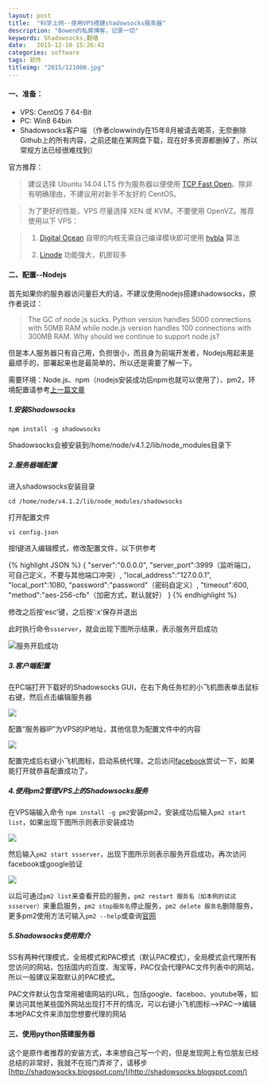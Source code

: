 ```yaml
---
layout: post
title:  "科学上网--使用VPS搭建shadowsocks服务器"
description: "Bowen的私房博客，记录一切"
keywords: Shadowsocks,翻墙
date:   2015-12-10 15:26:42
categories: software
tags: 软件
titleimg: "2015/121000.jpg"
---
```


#### 一、准备：
- VPS: CentOS 7 64-Bit
- PC: Win8 64bin
- Shadowsocks客户端 （作者clowwindy在15年8月被请去喝茶，无奈删除Github上的所有内容，之前还能在某网盘下载，现在好多资源都删掉了，所以常规方法已经很难找到）

官方推荐：

> 建议选择 Ubuntu 14.04 LTS 作为服务器以便使用 [TCP Fast Open](https://github.com/shadowsocks/shadowsocks/wiki/TCP-Fast-Open)。除非有明确理由，不建议用对新手不友好的 CentOS。

> 为了更好的性能，VPS 尽量选择 XEN 或 KVM，不要使用 OpenVZ。推荐使用以下 VPS：

>1. [Digital Ocean](https://www.digitalocean.com/?refcode=b1cddd149721) 自带的内核无需自己编译模块即可使用 [hybla](https://github.com/shadowsocks/shadowsocks/wiki/Optimizing-Shadowsocks) 算法
>
>2. [Linode](https://www.linode.com/?r=e7932c8b03f9abc8aab71663b90b689a676402d1) 功能强大，机房较多

#### 二、配置--Nodejs

首先如果你的服务器访问量巨大的话，不建议使用nodejs搭建shadowsocks，原作者说过：

> The GC of node.js sucks.
Python version handles 5000 connections with 50MB RAM while node.js version handles 100 connections with 300MB RAM. Why should we continue to support node.js?

但是本人服务器只有自己用，负担很小，而且身为前端开发者，Nodejs用起来是最顺手的，部署起来也是最简单的，所以还是需要了解一下。

需要环境：Node.js、npm（nodejs安装成功后npm也就可以使用了）、pm2，环境配置请参考[上一篇文章](http://zbw.name/blog/2015/10/08/aliyun-nodejs/)

##### 1.安装Shadowsocks

`npm install -g shadowsocks`

Shadowsocks会被安装到/home/node/v4.1.2/lib/node_modules目录下

##### 2.服务器端配置

进入shadowsocks安装目录

`cd /home/node/v4.1.2/lib/node_modules/shadowsocks`

打开配置文件

`vi config.json`

按I键进入编辑模式，修改配置文件，以下供参考

{% highlight JSON %}
{
    "server":"0.0.0.0",
    "server_port":3999（监听端口，可自己定义，不要与其他端口冲突）,
    "local_address":"127.0.0.1",
    "local_port":1080,
    "password":"password"（密码自定义）,
    "timeout":600,
    "method":"aes-256-cfb"（加密方式，默认就好）
}
{% endhighlight %}

修改之后按‘esc’键，之后按‘:x’保存并退出

此时执行命令`ssserver`，就会出现下图所示结果，表示服务开启成功

![服务开启成功](http://bowen-blog.b0.upaiyun.com/img/2015/121001.png)

##### 3.客户端配置

在PC端打开下载好的Shadowsocks GUI，在右下角任务栏的小飞机图表单击鼠标右键，然后点击编辑服务器

![](http://bowen-blog.b0.upaiyun.com/img/2015/121002.png)

配置“服务器IP”为VPS的IP地址，其他信息为配置文件中的内容

![](http://bowen-blog.b0.upaiyun.com/img/2015/121003.png)

配置完成后右键小飞机图标，启动系统代理，之后访问[facebook](https://www.facebook.com)尝试一下，如果能打开就恭喜配置成功了。

##### 4.使用pm2管理VPS上的Shadowsocks服务

在VPS端输入命令 `npm install -g pm2`安装pm2，安装成功后输入`pm2 start list`，如果出现下图所示则表示安装成功

![](http://bowen-blog.b0.upaiyun.com/img/2015/121004.png)

然后输入`pm2 start ssserver`，出现下图所示则表示服务开启成功，再次访问facebook或google验证

![](http://bowen-blog.b0.upaiyun.com/img/2015/121005.png)

以后可通过`pm2 list`来查看开启的服务，`pm2 restart 服务名（如本例的试试ssserver）`来重启服务，`pm2 stop服务名`停止服务，`pm2 delete 服务名`删除服务，更多pm2使用方法可输入`pm2 --help`或查询[官网](http://pm2.keymetrics.io/)

##### 5.Shadowsocks使用简介

SS有两种代理模式，全局模式和PAC模式（默认PAC模式），全局模式会代理所有您访问的网站，包括国内的百度、淘宝等，PAC仅会代理PAC文件列表中的网站，所以一般建议采取默认的PAC模式。

PAC文件默认包含常用被墙网站的URL，包括google、faceboo、youtube等，如果访问其他某些国外网站出现打不开的情况，可以右键小飞机图标-->PAC-->编辑本地PAC文件来添加您想要代理的网站


#### 三、使用python搭建服务器
这个是原作者推荐的安装方式，本来想自己写一个的，但是发现网上有位朋友已经总结的非常好，我就不在班门弄斧了，请移步 [http://shadowsocks.blogspot.com/](http://shadowsocks.blogspot.com/)